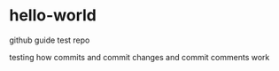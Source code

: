 # hello-world
github guide test repo

testing how commits and commit changes and commit comments work
